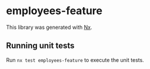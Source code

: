 # employees-feature

This library was generated with [Nx](https://nx.dev).

## Running unit tests

Run `nx test employees-feature` to execute the unit tests.
